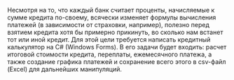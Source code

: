 Несмотря на то, что каждый банк считает проценты, начисляемые к сумме кредита по-своему, всячески изменяет формулы вычисления платежей (в зависимости от страховки, например), полезно перед взятием кредита хотя бы примерно прикинуть, во сколько нам встанет тот или иной кредит. Для этой цели требуется написать кредитный калькулятор на C# (Windows Forms).
В его задачи будет входить: расчет итоговой стоимости кредита, переплаты, ежемесячного платежа, а также создание графика платежей и сохранение всего этого в csv-файл (Excel) для дальнейших манипуляций.
